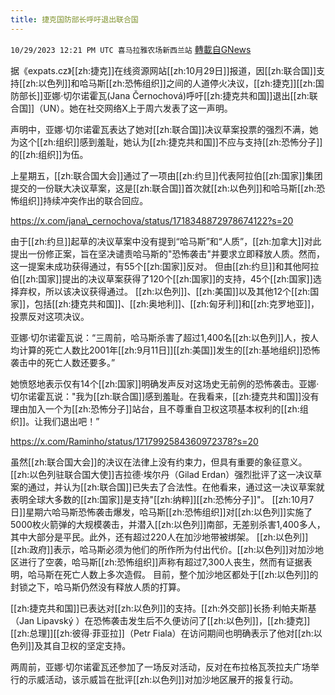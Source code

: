 ```yaml
---
title: 捷克国防部长呼吁退出联合国
---
```

`10/29/2023 12:21 PM UTC 喜马拉雅农场新西兰站` [轉載自GNews](https://gnews.org/articles/1895345)

据《expats.cz》[[zh:捷克]]在线资源网站[[zh:10月29日]]报道，因[[zh:联合国]]支持[[zh:以色列]]和哈马斯[[zh:恐怖组织]]之间的人道停火决议，[[zh:捷克]][[zh:国防部长]]亚娜·切尔诺霍瓦(Jana Černochová)呼吁[[zh:捷克共和国]]退出[[zh:联合国]]（UN）。她在社交网络X上于周六发表了这一声明。

 声明中，亚娜·切尔诺霍瓦表达了她对[[zh:联合国]]决议草案投票的强烈不满，她为这个[[zh:组织]]感到羞耻，她认为[[zh:捷克共和国]]不应与支持[[zh:恐怖分子]]的[[zh:组织]]为伍。 

上星期五，[[zh:联合国大会]]通过了一项由[[zh:约旦]]代表阿拉伯[[zh:国家]]集团提交的一份联大决议草案，这是[[zh:联合国]]首次就[[zh:以色列]]和哈马斯[[zh:恐怖组织]]持续冲突作出的联合回应。

https://x.com/jana\_cernochova/status/1718348872978674122?s=20

由于[[zh:约旦]]起草的决议草案中没有提到“哈马斯”和“人质”，[[zh:加拿大]]对此提出一份修正案，旨在坚决谴责哈马斯的"恐怖袭击"并要求立即释放人质。然而，这一提案未成功获得通过，有55个[[zh:国家]]反对。 但由[[zh:约旦]]和其他阿拉伯[[zh:国家]]提出的决议草案获得了120个[[zh:国家]]的支持，45个[[zh:国家]]选择弃权，所以该决议获得通过。 [[zh:以色列]]、[[zh:美国]]以及其他12个[[zh:国家]]，包括[[zh:捷克共和国]]、[[zh:奥地利]]、[[zh:匈牙利]]和[[zh:克罗地亚]]，投票反对这项决议。

亚娜·切尔诺霍瓦说：“三周前，哈马斯杀害了超过1,400名[[zh:以色列]]人，按人均计算的死亡人数比2001年[[zh:9月11日]][[zh:美国]]发生的[[zh:基地组织]]恐怖袭击中的死亡人数还要多。”

她愤怒地表示仅有14个[[zh:国家]]明确发声反对这场史无前例的恐怖袭击。亚娜·切尔诺霍瓦说："我为[[zh:联合国]]感到羞耻。在我看来，[[zh:捷克共和国]]没有理由加入一个为[[zh:恐怖分子]]站台，且不尊重自卫权这项基本权利的[[zh:组织]]。让我们退出吧！” 

https://x.com/Raminho/status/1717992584360972378?s=20

虽然[[zh:联合国大会]]的决议在法律上没有约束力，但具有重要的象征意义。[[zh:以色列驻联合国大使]]吉拉德·埃尔丹（Gilad Erdan）强烈批评了这一决议草案的通过，并认为[[zh:联合国]]已失去了合法性。在他看来，通过这一决议草案就表明全球大多数的[[zh:国家]]是支持"[[zh:纳粹]][[zh:恐怖分子]]"。 [[zh:10月7日]]星期六哈马斯恐怖袭击爆发，哈马斯[[zh:恐怖组织]]对[[zh:以色列]]实施了5000枚火箭弹的大规模袭击，并潜入[[zh:以色列]]南部，无差别杀害1,400多人，其中大部分是平民。此外，还有超过220人在加沙地带被绑架。 [[zh:以色列]][[zh:政府]]表示，哈马斯必须为他们的所作所为付出代价。[[zh:以色列]]对加沙地区进行了空袭，哈马斯[[zh:恐怖组织]]声称有超过7,300人丧生，然而有证据表明，哈马斯在死亡人数上多次造假。 目前，整个加沙地区都处于[[zh:以色列]]的封锁之下，哈马斯仍然没有释放人质的打算。

[[zh:捷克共和国]]已表达对[[zh:以色列]]的支持。[[zh:外交部]]长扬·利帕夫斯基（Jan Lipavský ）在恐怖袭击发生后不久便访问了[[zh:以色列]]，[[zh:捷克]][[zh:总理]][[zh:彼得·菲亚拉]]（Petr Fiala）在访问期间也明确表示了他对[[zh:以色列]]及其自卫权的坚定支持。 

两周前，亚娜·切尔诺霍瓦还参加了一场反对活动，反对在布拉格瓦茨拉夫广场举行的示威活动，该示威旨在批评[[zh:以色列]]对加沙地区展开的报复行动。
